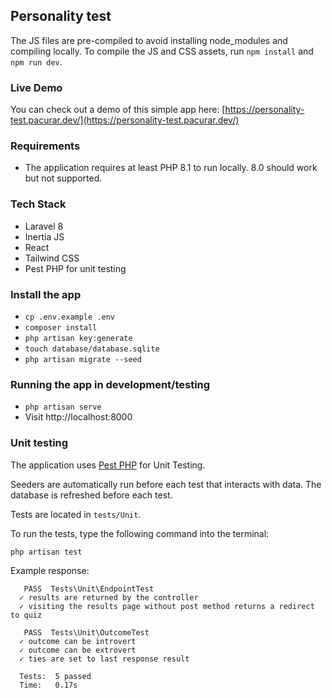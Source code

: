 ## Personality test

The JS files are pre-compiled to avoid installing node_modules and compiling locally.
To compile the JS and CSS assets, run `npm install` and `npm run dev`.

### Live Demo
You can check out a demo of this simple app here: [https://personality-test.pacurar.dev/](https://personality-test.pacurar.dev/)

### Requirements
- The application requires at least PHP 8.1 to run locally. 8.0 should work but not supported.

### Tech Stack
- Laravel 8
- Inertia JS
- React
- Tailwind CSS
- Pest PHP for unit testing

### Install the app

- `cp .env.example .env`
- `composer install`
- `php artisan key:generate`
- `touch database/database.sqlite`
- `php artisan migrate --seed`

### Running the app in development/testing
- `php artisan serve`
- Visit http://localhost:8000


### Unit testing

The application uses [Pest PHP](https://pestphp.com) for Unit Testing.

Seeders are automatically run before each test that interacts with data.
The database is refreshed before each test.

Tests are located in `tests/Unit`.

To run the tests, type the following command into the terminal:

`php artisan test`

Example response:
```
   PASS  Tests\Unit\EndpointTest
  ✓ results are returned by the controller
  ✓ visiting the results page without post method returns a redirect to quiz

   PASS  Tests\Unit\OutcomeTest
  ✓ outcome can be introvert
  ✓ outcome can be extrovert
  ✓ ties are set to last response result

  Tests:  5 passed
  Time:   0.17s
```
